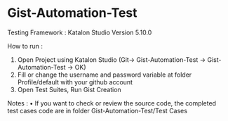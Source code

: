 # Gist-Automation-Test
Testing Framework : Katalon Studio Version 5.10.0

How to run : 
1.	Open Project using Katalon Studio (Git-> Gist-Automation-Test -> Gist-Automation-Test -> OK)
2.	Fill or change the username and password variable at folder Profile/default with your github account
3.	Open Test Suites, Run Gist Creation 

Notes :
•	If you want to check or review the source code, the completed test cases code are in folder Gist-Automation-Test/Test Cases
